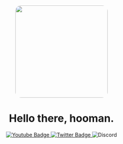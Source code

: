 <div id="header" align="center">
  <img src="https://cdn.discordapp.com/avatars/895722260726440007/20c9e367d57c7973a7464b3ca4571df6?size=1024" style="border-radius: 15px;" width="250"/>
</div>

<div id="badges" align="center">
  <h1>Hello there, hooman.</h1>
  <a href="https://youtube.com/@jayzrc">
    <img src="https://img.shields.io/badge/YouTube-red?style=for-the-badge&logo=youtube&logoColor=white" alt="Youtube Badge"/>
  </a>
  <a href="https://x.com/@jayzrc">
    <img src="https://img.shields.io/badge/Twitter-blue?style=for-the-badge&logo=twitter&logoColor=white" alt="Twitter Badge"/>
  </a>
  <a>
    <img src="https://img.shields.io/badge/Discord-blurple?style=for-the-badge&logo=discord&logoColor=white&color=blue" alt="Discord">
  </a>
</div>

